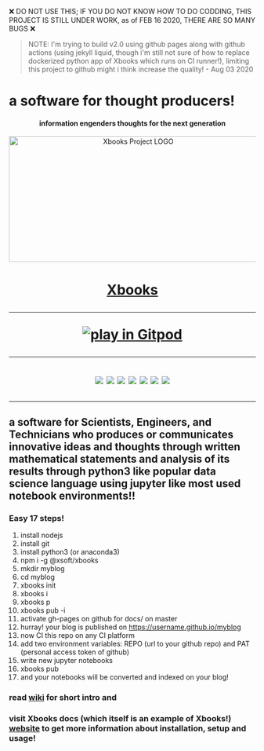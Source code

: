 ❌ DO NOT USE THIS; IF YOU DO NOT KNOW HOW TO DO CODDING, THIS PROJECT IS STILL UNDER WORK, as of FEB 16 2020, THERE ARE SO MANY BUGS ❌

> NOTE: I'm trying to build v2.0 using github pages along with github actions (using jekyll liquid, though i'm still not sure of how to replace dockerized python app of Xbooks which runs on CI runner!), limiting this project to github might i think increase the quality! - Aug 03 2020

# a software for thought producers!
<h4 align="center">information engenders thoughts for the next generation</h4>
<p align="center"><a href="https://xsoft-technologies.github.io/Xbooks"><img src="https://raw.githubusercontent.com/xsoft-technologies/Xbooks/master/Xbooks-logo.png" width="512px;" height="256px;" alt="Xbooks Project LOGO"/><br/><sub><h1 align="center">Xbooks</a></p>

***
[![play in Gitpod](https://gitpod.io/button/open-in-gitpod.svg)](https://gitpod.io/#https://github.com/xsoft-technologies/Xbooks)
***
[![](https://img.shields.io/github/v/release/xsoft-technologies/Xbooks)](https://github.com/xsoft-technologies/Xbooks/releases/latest)
[![](https://img.shields.io/badge/Transformed%20By-Xbooks-lightgrey)](http://xsoft-technologies.github.io/Xbooks)
[![](https://img.shields.io/github/repo-size/xsoft-technologies/Xbooks)](#)
[![](https://img.shields.io/docker/pulls/xsoft/xbooks)](https://hub.docker.com/r/xsoft/xbooks)
[![](https://img.shields.io/npm/dt/@xsoft/xbooks)](https://www.npmjs.com/package/@xsoft/xbooks)
[![](https://img.shields.io/badge/%20%20%F0%9F%93%A6%F0%9F%9A%80-semantic--release-e10079.svg)](https://github.com/semantic-release/semantic-release)
[![](https://badges.greenkeeper.io/xsoft-technologies/Xbooks.svg)](https://greenkeeper.io/)
***
## a software for Scientists, Engineers, and Technicians who produces or communicates innovative ideas and thoughts through written mathematical statements and analysis of its results through python3 like popular data science language using jupyter like most used notebook environments!!

### Easy 17 steps!
1. install nodejs
2. install git
3. install python3 (or anaconda3)
4. npm i -g @xsoft/xbooks
5. mkdir myblog
6. cd myblog
7. xbooks init
8. xbooks i
9. xbooks p
10. xbooks pub -i
11. activate gh-pages on github for docs/ on master
12. hurray! your blog is published on https://username.github.io/myblog
13. now CI this repo on any CI platform
14. add two environment variables: REPO (url to your github repo) and PAT (personal access token of github)
15. write new jupyter notebooks
16. xbooks pub
17. and your notebooks will be converted and indexed on your blog!

### read [wiki](https://github.com/xsoft-technologies/Xbooks/wiki) for short intro and
### visit Xbooks docs (which itself is an example of Xbooks!) [website](https://xsoft-technologies.GitHub.io/Xbooks) to get more information about installation, setup and usage!
